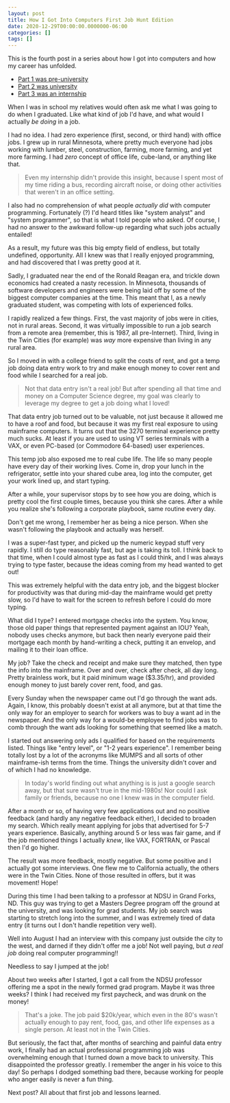 ```yaml
---
layout: post
title: How I Got Into Computers First Job Hunt Edition
date: 2020-12-29T00:00:00.0000000-06:00
categories: []
tags: []
---
```

This is the fourth post in a series about how I got into computers and how my career has unfolded.

* [Part 1 was pre-university](https://blog.lhotka.net/2020/08/15/How-I-Got-Into-Computers)
* [Part 2 was university](https://blog.lhotka.net/2020/08/17/How-I-Got-Into-Computers-University-Edition)
* [Part 3 was an internship](https://blog.lhotka.net/2020/12/27/How-I-Got-Into-Computers-University-Internship-Edition)

When I was in school my relatives would often ask me what I was going to do when I graduated. Like what kind of job I'd have, and what would I actually _be doing_ in a job.

I had no idea. I had zero experience (first, second, or third hand) with office jobs. I grew up in rural Minnesota, where pretty much everyone had jobs working with lumber, steel, construction, farming, more farming, and yet more farming. I had _zero_ concept of office life, cube-land, or anything like that.

> Even my internship didn't provide this insight, because I spent most of my time riding a bus, recording aircraft noise, or doing other activities that weren't in an office setting.

I also had no comprehension of what people _actually did_ with computer programming. Fortunately (?) I'd heard titles like "system analyst" and "system programmer", so that is what I told people who asked. Of course, I had no answer to the awkward follow-up regarding what such jobs actually entailed!

As a result, my future was this big empty field of endless, but totally undefined, opportunity. All I knew was that I really enjoyed programming, and had discovered that I was pretty good at it.

Sadly, I graduated near the end of the Ronald Reagan era, and trickle down economics had created a nasty recession. In Minnesota, thousands of software developers and engineers were being laid off by some of the biggest computer companies at the time. This meant that I, as a newly graduated student, was competing with lots of experienced folks.

I rapidly realized a few things. First, the vast majority of jobs were in cities, not in rural areas. Second, it was virtually impossible to run a job search from a remote area (remember, this is 1987, all pre-Internet). Third, living in the Twin Cities (for example) was _way_ more expensive than living in any rural area.

So I moved in with a college friend to split the costs of rent, and got a temp job doing data entry work to try and make enough money to cover rent and food while I searched for a real job.

> Not that data entry isn't a real job! But after spending all that time and money on a Computer Science degree, my goal was clearly to leverage my degree to get a job doing what I loved!

That data entry job turned out to be valuable, not just because it allowed me to have a roof and food, but because it was my first real exposure to using mainframe computers. It turns out that the 3270 terminal experience pretty much sucks. At least if you are used to using VT series terminals with a VAX, or even PC-based (or Commodore 64-based) user experiences.

This temp job also exposed me to real cube life. The life so many people have every day of their working lives. Come in, drop your lunch in the refrigerator, settle into your shared cube area, log into the computer, get your work lined up, and start typing. 

After a while, your supervisor stops by to see how you are doing, which is pretty cool the first couple times, because you think she cares. After a while you realize she's following a corporate playbook, same routine every day.

Don't get me wrong, I remember her as being a nice person. When she wasn't following the playbook and actually was herself.

I was a super-fast typer, and picked up the numeric keypad stuff very rapidly. I still do type reasonably fast, but age is taking its toll. I think back to that time, when I could almost type as fast as I could think, and I was always trying to type faster, because the ideas coming from my head wanted to get out!

This was extremely helpful with the data entry job, and the biggest blocker for productivity was that during mid-day the mainframe would get pretty slow, so I'd have to wait for the screen to refresh before I could do more typing.

What did I type? I entered mortgage checks into the system. You know, those old paper things that represented payment against an IOU? Yeah, nobody uses checks anymore, but back then nearly everyone paid their mortgage each month by hand-writing a check, putting it an envelop, and mailing it to their loan office.

My job? Take the check and receipt and make sure they matched, then type the info into the mainframe. Over and over, check after check, all day long. Pretty brainless work, but it paid minimum wage ($3.35/hr), and provided enough money to just barely cover rent, food, and gas.

Every Sunday when the newspaper came out I'd go through the want ads. Again, I know, this probably doesn't exist at all anymore, but at that time the only way for an employer to search for workers was to buy a want ad in the newspaper. And the only way for a would-be employee to find jobs was to comb through the want ads looking for something that seemed like a match.

I started out answering only ads I qualified for based on the requirements listed. Things like "entry level", or "1-2 years experience". I remember being totally lost by a lot of the acronyms like MUMPS and all sorts of other mainframe-ish terms from the time. Things the university didn't cover and of which I had no knowledge.

> In today's world finding out what anything is is just a google search away, but that sure wasn't true in the mid-1980s! Nor could I ask family or friends, because no one I knew was in the computer field.

After a month or so, of having very few applications out and no positive feedback (and hardly any negative feedback either), I decided to broaden my search. Which really meant applying for jobs that advertised for 5-7 years experience. Basically, anything around 5 or less was fair game, and if the job mentioned things I actually _knew_, like VAX, FORTRAN, or Pascal then I'd go higher.

The result was more feedback, mostly negative. But some positive and I actually got some interviews. One flew me to California actually, the others were in the Twin Cities. None of those resulted in offers, but it was movement! Hope!

During this time I had been talking to a professor at NDSU in Grand Forks, ND. This guy was trying to get a Masters Degree program off the ground at the university, and was looking for grad students. My job search was starting to stretch long into the summer, and I was extremely tired of data entry (it turns out I don't handle repetition very well).

Well into August I had an interview with this company just outside the city to the west, and darned if they didn't offer me a job! Not well paying, but _a real job_ doing real computer programming!!

Needless to say I jumped at the job!

About two weeks after I started, I got a call from the NDSU professor offering me a spot in the newly formed grad program. Maybe it was three weeks? I think I had received my first paycheck, and was drunk on the money!

> That's a joke. The job paid $20k/year, which even in the 80's wasn't actually enough to pay rent, food, gas, and other life expenses as a single person. At least not in the Twin Cities.

But seriously, the fact that, after months of searching and painful data entry work, I finally had an actual professional programming job was overwhelming enough that I turned down a move back to university. This disappointed the professor greatly. I remember the anger in his voice to this day! So perhaps I dodged something bad there, because working for people who anger easily is never a fun thing.

Next post? All about that first job and lessons learned.